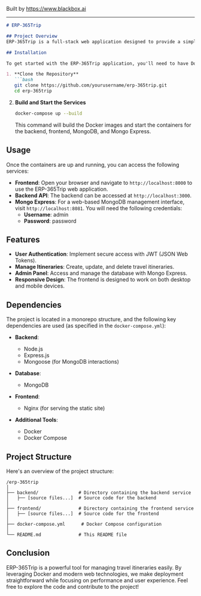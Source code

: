 
Built by https://www.blackbox.ai

---

```markdown
# ERP-365Trip

## Project Overview
ERP-365Trip is a full-stack web application designed to provide a simple and efficient platform for managing travel itineraries and bookings. It utilizes a modern tech stack, including a backend API built with Node.js and MongoDB, and a responsive frontend served via Nginx. The application is containerized using Docker for easy deployment and scalability.

## Installation

To get started with the ERP-365Trip application, you'll need to have Docker and Docker Compose installed on your machine. Follow the steps below:

1. **Clone the Repository**
   ```bash
   git clone https://github.com/yourusername/erp-365trip.git
   cd erp-365trip
   ```

2. **Build and Start the Services**
   ```bash
   docker-compose up --build
   ```

   This command will build the Docker images and start the containers for the backend, frontend, MongoDB, and Mongo Express.

## Usage

Once the containers are up and running, you can access the following services:

- **Frontend**: Open your browser and navigate to `http://localhost:8000` to use the ERP-365Trip web application.
- **Backend API**: The backend can be accessed at `http://localhost:3000`.
- **Mongo Express**: For a web-based MongoDB management interface, visit `http://localhost:8081`. You will need the following credentials:
  - **Username**: admin
  - **Password**: password

## Features

- **User Authentication**: Implement secure access with JWT (JSON Web Tokens).
- **Manage Itineraries**: Create, update, and delete travel itineraries.
- **Admin Panel**: Access and manage the database with Mongo Express.
- **Responsive Design**: The frontend is designed to work on both desktop and mobile devices.

## Dependencies

The project is located in a monorepo structure, and the following key dependencies are used (as specified in the `docker-compose.yml`):

- **Backend**:
  - Node.js
  - Express.js
  - Mongoose (for MongoDB interactions)

- **Database**:
  - MongoDB

- **Frontend**:
  - Nginx (for serving the static site)

- **Additional Tools**:
  - Docker
  - Docker Compose

## Project Structure

Here's an overview of the project structure:

```
/erp-365trip
│
├── backend/               # Directory containing the backend service
│   ├── [source files...]  # Source code for the backend
│
├── frontend/              # Directory containing the frontend service
│   ├── [source files...]  # Source code for the frontend
│
├── docker-compose.yml      # Docker Compose configuration
│
└── README.md              # This README file
```

## Conclusion

ERP-365Trip is a powerful tool for managing travel itineraries easily. By leveraging Docker and modern web technologies, we make deployment straightforward while focusing on performance and user experience. Feel free to explore the code and contribute to the project!
```